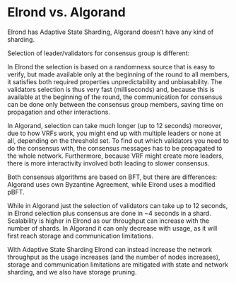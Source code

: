 # Elrond vs. Algorand

Elrond has Adaptive State Sharding, Algorand doesn’t have any kind of sharding.

Selection of leader/validators for consensus group is different:

In Elrond the selection is based on a randomness source that is easy to verify, but made available only at the beginning of the round to all members, it satisfies both required properties unpredictability and unbiasability. The validators selection is thus very fast (milliseconds) and, because this is available at the beginning of the round, the communication for consensus can be done only between the consensus group members, saving time on propagation and other interactions.

In Algorand, selection can take much longer (up to 12 seconds) moreover, due to how VRFs work, you might end up with multiple leaders or none at all, depending on the threshold set. To find out which validators you need to do the consensus with, the consensus messages has to be propagated to the whole network. Furthermore, because VRF might create more leaders, there is more interactivity involved both leading to slower consensus.

Both consensus algorithms are based on BFT, but there are differences: Algorand uses own Byzantine Agreement, while Elrond uses a modified pBFT. 

While in Algorand just the selection of validators can take up to 12 seconds, in Elrond selection plus consensus are done in  ~4 seconds in a shard. Scalability is higher in Elrond as our throughput can increase with the number of shards. In Algorand it can only decrease with usage, as it will first reach storage and communication limitations.

With Adaptive State Sharding Elrond can instead increase the network throughput as the usage increases (and the number of nodes increases), storage and communication limitations are mitigated with state and network sharding, and we also have storage pruning.